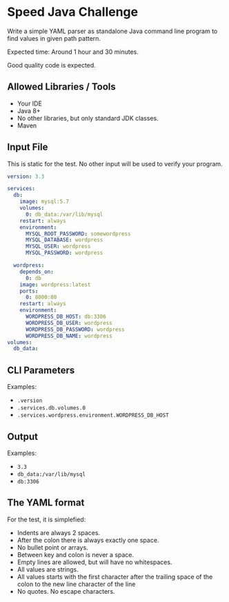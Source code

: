 # Speed Java Challenge

Write a simple YAML parser as standalone Java command line program to find
values in given path pattern.

Expected time: Around 1 hour and 30 minutes.

Good quality code is expected.

## Allowed Libraries / Tools

- Your IDE
- Java 8+
- No other libraries, but only standard JDK classes.
- Maven

## Input File

This is static for the test. No other input will be used to verify your program.

```yaml
version: 3.3

services:
  db:
    image: mysql:5.7
    volumes:
      0: db_data:/var/lib/mysql
    restart: always
    environment:
      MYSQL_ROOT_PASSWORD: somewordpress
      MYSQL_DATABASE: wordpress
      MYSQL_USER: wordpress
      MYSQL_PASSWORD: wordpress

  wordpress:
    depends_on:
      0: db
    image: wordpress:latest
    ports:
      0: 8000:80
    restart: always
    environment:
      WORDPRESS_DB_HOST: db:3306
      WORDPRESS_DB_USER: wordpress
      WORDPRESS_DB_PASSWORD: wordpress
      WORDPRESS_DB_NAME: wordpress
volumes:
  db_data:
```

## CLI Parameters

Examples:

- `.version`
- `.services.db.volumes.0`
- `.services.wordpress.environment.WORDPRESS_DB_HOST`

## Output

Examples:

- `3.3`
- `db_data:/var/lib/mysql`
- `db:3306`

## The YAML format

For the test, it is simplefied:

- Indents are always 2 spaces.
- After the colon there is always exactly one space.
- No bullet point or arrays.
- Between key and colon is never a space.
- Empty lines are allowed, but will have no whitespaces.
- All values are strings.
- All values starts with the first character after the trailing space of the
  colon to the new line character of the line
- No quotes. No escape characters.
